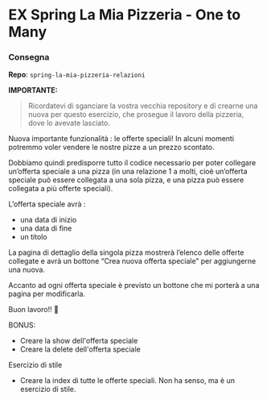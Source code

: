 # EX Spring La Mia Pizzeria - One to Many

### Consegna
**Repo**: `spring-la-mia-pizzeria-relazioni`

**IMPORTANTE:**
> Ricordatevi di sganciare la vostra vecchia repository e di crearne una nuova per questo esercizio, che prosegue il lavoro della pizzeria, dove lo avevate lasciato.


Nuova importante funzionalità : le offerte speciali!
In alcuni momenti potremmo voler vendere le nostre pizze a un prezzo scontato.

Dobbiamo quindi predisporre tutto il codice necessario per poter collegare un’offerta speciale a una pizza (in una relazione 1 a molti, cioè un’offerta speciale può essere collegata a una sola pizza, e una pizza può essere collegata a più offerte speciali).


L’offerta speciale avrà :
- una data di inizio
- una data di fine
- un titolo

La pagina di dettaglio della singola pizza mostrerà l’elenco delle offerte collegate e avrà un bottone “Crea nuova offerta speciale” per aggiungerne una nuova.

Accanto ad ogni offerta speciale è previsto un bottone che mi porterà a una pagina per modificarla.

Buon lavoro!! 🙂

BONUS: 
- Creare la show dell'offerta speciale
- Creare la delete dell'offerta speciale

Esercizio di stile
- Creare la index di tutte le offerte speciali. Non ha senso, ma è un esercizio di stile.
